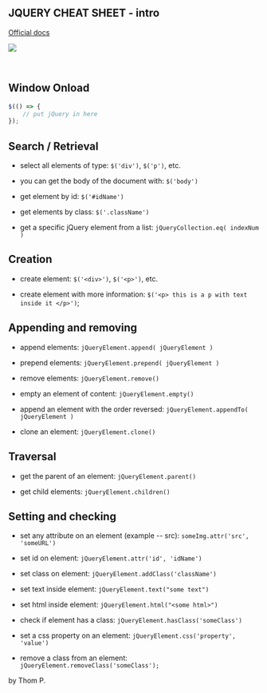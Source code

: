 ## JQUERY CHEAT SHEET - intro

[Official docs](https://api.jquery.com/)

![](https://i.imgur.com/WiUrxnG.png)

<br>

## Window Onload

```javascript
$(() => {
	// put jQuery in here
});
```


## Search / Retrieval

- select all elements of type: `$('div')`, `$('p')`, etc.

- you can get the body of the document with: `$('body')`

- get element by id: `$('#idName')`

- get elements by class: `$('.className')`

- get a specific jQuery element from a list: `jQueryCollection.eq( indexNum )`

## Creation

- create element: `$('<div>')`, `$('<p>')`, etc.

- create element with more information: `$('<p> this is a p with text inside it </p>')`;

## Appending and removing

- append elements: `jQueryElement.append( jQueryElement )`

- prepend elements: `jQueryElement.prepend( jQueryElement )`

- remove elements: `jQueryElement.remove()`

- empty an element of content:
`jQueryElement.empty()`

- append an element with the order reversed: `jQueryElement.appendTo( jQueryElement )`

- clone an element: `jQueryElement.clone()`

## Traversal

- get the parent of an element: `jQueryElement.parent()`

- get child elements: `jQueryElement.children()`



## Setting and checking

- set any attribute on an element (example -- src): `someImg.attr('src', 'someURL')`

- set id on element: `jQueryElement.attr('id', 'idName')`

- set class on element: `jQueryElement.addClass('className')`



- set text inside element: `jQueryElement.text("some text")`

- set html inside element: `jQueryElement.html("<some html>")`
- check if element has a class: `jQueryElement.hasClass('someClass')`

- set a css property on an element: `jQueryElement.css('property', 'value')`

- remove a class from an element: `jQueryElement.removeClass('someClass');`

by Thom P.